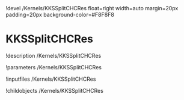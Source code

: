 <!-- MOOSE Object Documentation Stub: Remove this when content is added. -->!devel /Kernels/KKSSplitCHCRes float=right width=auto margin=20px padding=20px background-color=#F8F8F8


# KKSSplitCHCRes
!description /Kernels/KKSSplitCHCRes

!parameters /Kernels/KKSSplitCHCRes

!inputfiles /Kernels/KKSSplitCHCRes

!childobjects /Kernels/KKSSplitCHCRes
